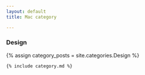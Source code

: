 ```yaml
---
layout: default
title: Mac category

---
```


<div class="cate_cont">
    <h3>Design</h3>
    {% assign category_posts = site.categories.Design %}

    {% include category.md %}
</div>
